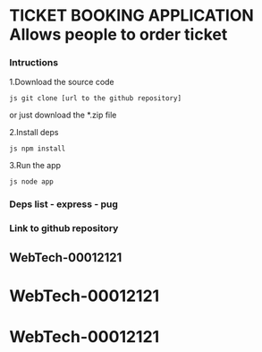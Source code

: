 # TICKET BOOKING APPLICATION Allows people to order ticket 

### Intructions 

1.Download the source code 

```js git clone [url to the github repository] ``` 

or just download the *.zip file 

2.Install deps 

```js npm install ``` 

3.Run the app 

```js node app ``` 

### Deps list - express - pug 

### Link to github repository

## WebTech-00012121 

# WebTech-00012121 

# WebTech-00012121